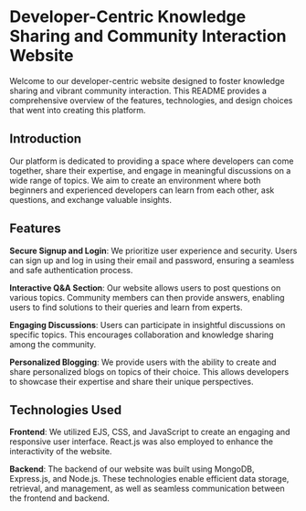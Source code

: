 # Developer-Centric Knowledge Sharing and Community Interaction Website

Welcome to our developer-centric website designed to foster knowledge sharing and vibrant community interaction. This README provides a comprehensive overview of the features, technologies, and design choices that went into creating this platform.


## Introduction

Our platform is dedicated to providing a space where developers can come together, share their expertise, and engage in meaningful discussions on a wide range of topics. We aim to create an environment where both beginners and experienced developers can learn from each other, ask questions, and exchange valuable insights.

## Features

**Secure Signup and Login**: We prioritize user experience and security. Users can sign up and log in using their email and password, ensuring a seamless and safe authentication process.

**Interactive Q&A Section**: Our website allows users to post questions on various topics. Community members can then provide answers, enabling users to find solutions to their queries and learn from experts.

**Engaging Discussions**: Users can participate in insightful discussions on specific topics. This encourages collaboration and knowledge sharing among the community.

**Personalized Blogging**: We provide users with the ability to create and share personalized blogs on topics of their choice. This allows developers to showcase their expertise and share their unique perspectives.

## Technologies Used

**Frontend**: We utilized EJS, CSS, and JavaScript to create an engaging and responsive user interface. React.js was also employed to enhance the interactivity of the website.

**Backend**: The backend of our website was built using MongoDB, Express.js, and Node.js. These technologies enable efficient data storage, retrieval, and management, as well as seamless communication between the frontend and backend.
